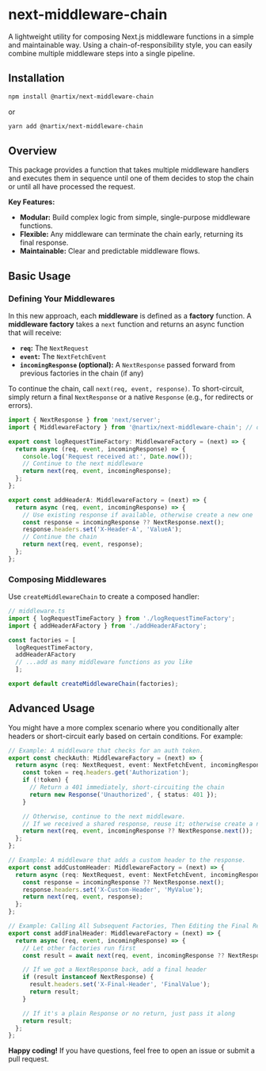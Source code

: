# next-middleware-chain

A lightweight utility for composing Next.js middleware functions in a simple and maintainable way. Using a chain-of-responsibility style, you can easily combine multiple middleware steps into a single pipeline.

## Installation

```bash
npm install @nartix/next-middleware-chain
```

or

```bash
yarn add @nartix/next-middleware-chain
```

## Overview

This package provides a function that takes multiple middleware handlers and executes them in sequence until one of them decides to stop the chain or until all have processed the request.

**Key Features:**

- **Modular:** Build complex logic from simple, single-purpose middleware functions.
- **Flexible:** Any middleware can terminate the chain early, returning its final response.
- **Maintainable:** Clear and predictable middleware flows.

## Basic Usage

### Defining Your Middlewares

In this new approach, each **middleware** is defined as a **factory** function. A **middleware factory** takes a `next` function and returns an async function that will receive:

- **`req`:** The `NextRequest`  
- **`event`:** The `NextFetchEvent`  
- **`incomingResponse` (optional):** A `NextResponse` passed forward from previous factories in the chain (if any)

To continue the chain, call `next(req, event, response)`. To short-circuit, simply return a final `NextResponse` or a native `Response` (e.g., for redirects or errors).

```typescript
import { NextResponse } from 'next/server';
import { MiddlewareFactory } from '@nartix/next-middleware-chain'; // or your package name

export const logRequestTimeFactory: MiddlewareFactory = (next) => {
  return async (req, event, incomingResponse) => {
    console.log('Request received at:', Date.now());
    // Continue to the next middleware
    return next(req, event, incomingResponse);
  };
};

export const addHeaderA: MiddlewareFactory = (next) => {
  return async (req, event, incomingResponse) => {
    // Use existing response if available, otherwise create a new one
    const response = incomingResponse ?? NextResponse.next();
    response.headers.set('X-Header-A', 'ValueA');
    // Continue the chain
    return next(req, event, response);
  };
};
```

### Composing Middlewares

Use `createMiddlewareChain` to create a composed handler:

```typescript
// middleware.ts
import { logRequestTimeFactory } from './logRequestTimeFactory';
import { addHeaderAFactory } from './addHeaderAFactory';

const factories = [
  logRequestTimeFactory,
  addHeaderAFactory
  // ...add as many middleware functions as you like
  ];

export default createMiddlewareChain(factories);
```

## Advanced Usage

You might have a more complex scenario where you conditionally alter headers or short-circuit early based on certain conditions. For example:

```typescript
// Example: A middleware that checks for an auth token.
export const checkAuth: MiddlewareFactory = (next) => {
  return async (req: NextRequest, event: NextFetchEvent, incomingResponse?: NextResponse) => {
    const token = req.headers.get('Authorization');
    if (!token) {
      // Return a 401 immediately, short-circuiting the chain
      return new Response('Unauthorized', { status: 401 });
    }

    // Otherwise, continue to the next middleware.
    // If we received a shared response, reuse it; otherwise create a new one
    return next(req, event, incomingResponse ?? NextResponse.next());
  };
};

// Example: A middleware that adds a custom header to the response.
export const addCustomHeader: MiddlewareFactory = (next) => {
  return async (req: NextRequest, event: NextFetchEvent, incomingResponse?: NextResponse) => {
    const response = incomingResponse ?? NextResponse.next();
    response.headers.set('X-Custom-Header', 'MyValue');
    return next(req, event, response);
  };
};

// Example: Calling All Subsequent Factories, Then Editing the Final Response
export const addFinalHeader: MiddlewareFactory = (next) => {
  return async (req, event, incomingResponse) => {
    // Let other factories run first
    const result = await next(req, event, incomingResponse ?? NextResponse.next());

    // If we got a NextResponse back, add a final header
    if (result instanceof NextResponse) {
      result.headers.set('X-Final-Header', 'FinalValue');
      return result;
    }

    // If it's a plain Response or no return, just pass it along
    return result;
  };
};
```

**Happy coding!** If you have questions, feel free to open an issue or submit a pull request.